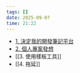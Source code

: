 ```yaml
---
tags: []
date: 2025-09-07
time: 21:22
---
```


- [1. 決定我的開發筆記平台](1.%20決定我的開發筆記平台.md)
- [2. 個人專案發想](2.%20個人專案發想)
- [[3. 使用樣板工具]]
- [[4. 拖延]]
